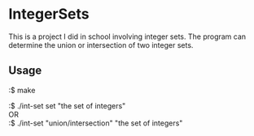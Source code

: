 # IntegerSets

This is a project I did in school involving integer sets. The program can determine the union or intersection of two integer sets.

## Usage

:$ make

:$ ./int-set set "the set of integers"  
    OR  
:$ ./int-set "union/intersection" "the set of integers"
